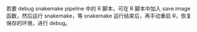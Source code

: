 
若要 debug snakemake pipeline 中的 R 脚本，可在 R 脚本中加入 save.image 函数，然后运行 snakemake，等 snakemake 运行结束后，再手动重启 R，恢复保存的环境，进行 debug。